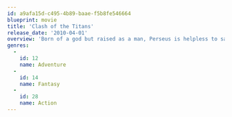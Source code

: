 ```yaml
---
id: a9afa15d-c495-4b89-baae-f5b8fe546664
blueprint: movie
title: 'Clash of the Titans'
release_date: '2010-04-01'
overview: 'Born of a god but raised as a man, Perseus is helpless to save his family from Hades, vengeful god of the underworld. With nothing to lose, Perseus volunteers to lead a dangerous mission to defeat Hades before he can seize power from Zeus and unleash hell on earth. Battling unholy demons and fearsome beasts, Perseus and his warriors will only survive if Perseus accepts his power as a god, defies fate and creates his own destiny.'
genres:
  -
    id: 12
    name: Adventure
  -
    id: 14
    name: Fantasy
  -
    id: 28
    name: Action
---
```

